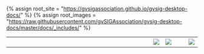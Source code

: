 {% assign root_site = "https://gvsigassociation.github.io/gvsig-desktop-docs/" %}
{% assign root_images = "https://raw.githubusercontent.com/gvSIGAssociation/gvsig-desktop-docs/master/docs/_includes/" %}

<table style="width:100%;">
 <tr>
  <td style="width:100%;border: none;"></td>
  <td><a href="{{root_site}}/en/"><img src="{{root_images}}/flag_EN.png"></a></td>
  <td><a href="{{root_site}}/es/"><img src="{{root_images}}/flag_ES.png"></a></td>
  <td>&nbsp;&nbsp;&nbsp;</td>
  <td><a href="http://www.gvsig.com/"><img src="{{root_images}}/logo-asociacion-en.jpg"></a></td>
 </tr>
</table>
